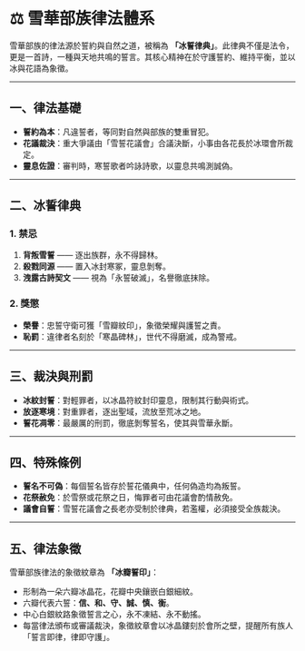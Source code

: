 # ⚖️ 雪華部族律法體系

雪華部族的律法源於誓約與自然之道，被稱為 **「冰誓律典」**。此律典不僅是法令，更是一首詩，一種與天地共鳴的誓言。其核心精神在於守護誓約、維持平衡，並以冰與花語為象徵。

---

## 一、律法基礎
- **誓約為本**：凡違誓者，等同對自然與部族的雙重冒犯。  
- **花議裁決**：重大爭議由「雪誓花議會」合議決斷，小事由各花長於冰環會所裁定。  
- **靈息佐證**：審判時，寒誓歌者吟詠詩歌，以靈息共鳴測誠偽。  

---

## 二、冰誓律典

### 1. 禁忌
1. **背叛雪誓** —— 逐出族群，永不得歸林。  
2. **殺戮同源** —— 置入冰封寒冢，靈息剝奪。  
3. **洩露古詩契文** —— 視為「永誓破滅」，名譽徹底抹除。  

### 2. 獎懲
- **榮譽**：忠誓守衛可獲「雪瓣紋印」，象徵榮耀與護誓之責。  
- **恥罰**：違律者名刻於「寒晶碑林」，世代不得磨滅，成為警戒。  

---

## 三、裁決與刑罰
- **冰紋封誓**：對輕罪者，以冰晶符紋封印靈息，限制其行動與術式。  
- **放逐寒境**：對重罪者，逐出聖域，流放至荒冰之地。  
- **誓花凋零**：最嚴厲的刑罰，徹底剝奪誓名，使其與雪華永斷。  

---

## 四、特殊條例
- **誓名不可偽**：每個誓名皆存於誓花儀典中，任何偽造均為叛誓。  
- **花祭赦免**：於雪祭或花祭之日，悔罪者可由花議會酌情赦免。  
- **議會自誓**：雪誓花議會之長老亦受制於律典，若濫權，必須接受全族裁決。  

---

## 五、律法象徵
雪華部族律法的象徵紋章為 **「冰瓣誓印」**：  
- 形制為一朵六瓣冰晶花，花瓣中央鑲嵌白銀細紋。  
- 六瓣代表六誓：**信、和、守、誠、慎、衡**。  
- 中心白銀紋路象徵誓言之心，永不凍結、永不動搖。  
- 每當律法頒布或審議裁決，象徵紋章會以冰晶鏤刻於會所之壁，提醒所有族人「誓言即律，律即守護」。  
